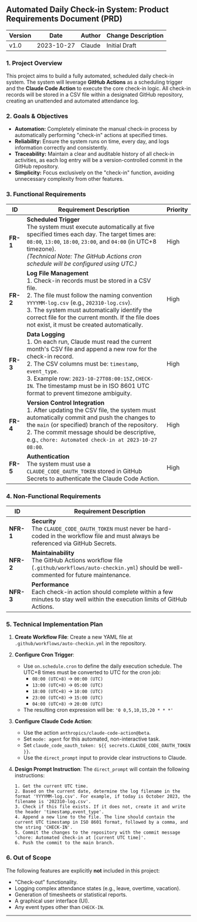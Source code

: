 ## Automated Daily Check-in System: Product Requirements Document (PRD)

| Version | Date       | Author | Change Description |
| ------- | ---------- | ------ | ------------------ |
| v1.0    | 2023-10-27 | Claude | Initial Draft      |

### 1. Project Overview

This project aims to build a fully automated, scheduled daily check-in system. The system will leverage **GitHub Actions** as a scheduling trigger and the **Claude Code Action** to execute the core check-in logic. All check-in records will be stored in a CSV file within a designated GitHub repository, creating an unattended and automated attendance log.

### 2. Goals & Objectives

- **Automation:** Completely eliminate the manual check-in process by automatically performing "check-in" actions at specified times.
- **Reliability:** Ensure the system runs on time, every day, and logs information correctly and consistently.
- **Traceability:** Maintain a clear and auditable history of all check-in activities, as each log entry will be a version-controlled commit in the GitHub repository.
- **Simplicity:** Focus exclusively on the "check-in" function, avoiding unnecessary complexity from other features.

### 3. Functional Requirements

| ID       | Requirement Description                                                                                                                                                                                                                                                                                                     | Priority |
| -------- | --------------------------------------------------------------------------------------------------------------------------------------------------------------------------------------------------------------------------------------------------------------------------------------------------------------------------- | -------- |
| **FR-1** | **Scheduled Trigger**<br>The system must execute automatically at five specified times each day. The target times are: `08:00`, `13:00`, `18:00`, `23:00`, and `04:00` (in UTC+8 timezone).<br>_(Technical Note: The GitHub Actions cron schedule will be configured using UTC.)_                                           | High     |
| **FR-2** | **Log File Management**<br>1. Check-in records must be stored in a CSV file.<br>2. The file must follow the naming convention `YYYYMM-log.csv` (e.g., `202310-log.csv`).<br>3. The system must automatically identify the correct file for the current month. If the file does not exist, it must be created automatically. | High     |
| **FR-3** | **Data Logging**<br>1. On each run, Claude must read the current month's CSV file and append a new row for the check-in record.<br>2. The CSV columns must be: `timestamp`, `event_type`.<br>3. Example row: `2023-10-27T08:00:15Z,CHECK-IN`. The timestamp must be in ISO 8601 UTC format to prevent timezone ambiguity.   | High     |
| **FR-4** | **Version Control Integration**<br>1. After updating the CSV file, the system must automatically commit and push the changes to the `main` (or specified) branch of the repository.<br>2. The commit message should be descriptive, e.g., `chore: Automated check-in at 2023-10-27 08:00`.                                  | High     |
| **FR-5** | **Authentication**<br>The system must use a `CLAUDE_CODE_OAUTH_TOKEN` stored in GitHub Secrets to authenticate the Claude Code Action.                                                                                                                                                                                      | High     |

### 4. Non-Functional Requirements

| ID        | Requirement Description                                                                                                                         |
| --------- | ----------------------------------------------------------------------------------------------------------------------------------------------- |
| **NFR-1** | **Security**<br>The `CLAUDE_CODE_OAUTH_TOKEN` must never be hard-coded in the workflow file and must always be referenced via GitHub Secrets.   |
| **NFR-2** | **Maintainability**<br>The GitHub Actions workflow file (`.github/workflows/auto-checkin.yml`) should be well-commented for future maintenance. |
| **NFR-3** | **Performance**<br>Each check-in action should complete within a few minutes to stay well within the execution limits of GitHub Actions.        |

### 5. Technical Implementation Plan

1.  **Create Workflow File**: Create a new YAML file at `.github/workflows/auto-checkin.yml` in the repository.

2.  **Configure Cron Trigger**:

    - Use `on.schedule.cron` to define the daily execution schedule. The UTC+8 times must be converted to UTC for the cron job:
      - `08:00 (UTC+8)` -> `00:00 (UTC)`
      - `13:00 (UTC+8)` -> `05:00 (UTC)`
      - `18:00 (UTC+8)` -> `10:00 (UTC)`
      - `23:00 (UTC+8)` -> `15:00 (UTC)`
      - `04:00 (UTC+8)` -> `20:00 (UTC)`
    - The resulting cron expression will be: `'0 0,5,10,15,20 * * *'`

3.  **Configure Claude Code Action**:

    - Use the action `anthropics/claude-code-action@beta`.
    - Set `mode: agent` for this automated, non-interactive task.
    - Set `claude_code_oauth_token: ${{ secrets.CLAUDE_CODE_OAUTH_TOKEN }}`.
    - Use the `direct_prompt` input to provide clear instructions to Claude.

4.  **Design Prompt Instruction**:
    The `direct_prompt` will contain the following instructions:
    ```
    1. Get the current UTC time.
    2. Based on the current date, determine the log filename in the format 'YYYYMM-log.csv'. For example, if today is October 2023, the filename is '202310-log.csv'.
    3. Check if this file exists. If it does not, create it and write the header 'timestamp,event_type'.
    4. Append a new line to the file. The line should contain the current UTC timestamp in ISO 8601 format, followed by a comma, and the string 'CHECK-IN'.
    5. Commit the changes to the repository with the commit message 'chore: Automated check-in at [current UTC time]'.
    6. Push the commit to the main branch.
    ```

### 6. Out of Scope

The following features are explicitly **not** included in this project:

- "Check-out" functionality.
- Logging complex attendance states (e.g., leave, overtime, vacation).
- Generation of timesheets or statistical reports.
- A graphical user interface (UI).
- Any event types other than `CHECK-IN`.

---
